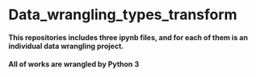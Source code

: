 # Data_wrangling_types_transform

#### This repositories includes three ipynb files, and for each of them is an individual data wrangling project. 


#### All of works are wrangled by Python 3
